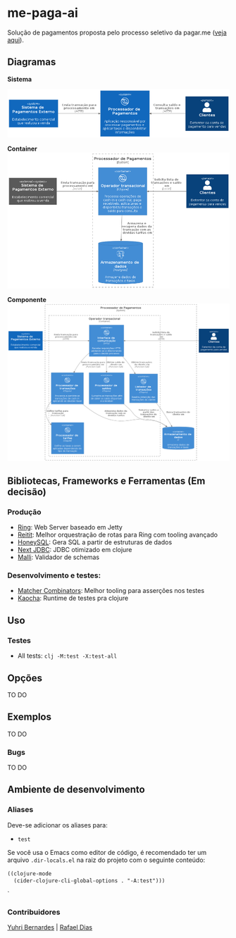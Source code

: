 # me-paga-ai

Solução de pagamentos proposta pelo processo seletivo da pagar.me ([veja aqui][challenge-link]).

## Diagramas
**Sistema**

![System](docs/images/system.png)

**Container**
![Container](docs/images/container.png)

**Componente**
![Component](docs/images/component.png)

## Bibliotecas, Frameworks e Ferramentas (Em decisão)
### Produção
- [Ring][ring]: Web Server baseado em Jetty
- [Reitit][reitit]: Melhor orquestração de rotas para Ring com tooling avançado
- [HoneySQL][honey-sql]: Gera SQL a partir de estruturas de dados
- [Next JDBC][next-jdbc]: JDBC otimizado em clojure
- [Malli][malli]: Validador de schemas

### Desenvolvimento e testes:
- [Matcher Combinators][matcher-combinators]: Melhor tooling para asserções nos testes
- [Kaocha][kaocha]: Runtime de testes pra clojure

## Uso

### Testes
- All tests: `clj -M:test -X:test-all`

## Opções
TO DO

## Exemplos
TO DO

### Bugs
TO DO

## Ambiente de desenvolvimento

### Aliases
Deve-se adicionar os aliases para:
- `test`

Se você usa o Emacs como editor de código, é recomendado ter um arquivo `.dir-locals.el` na raiz do projeto com o seguinte conteúdo:

``` emacs-lisp
((clojure-mode
  (cider-clojure-cli-global-options . "-A:test")))
```

`

### Contribuidores

[Yuhri Bernardes][yuhri-profile] | [Rafael Dias][rafael-profile]

[challenge-link]: https://github.com/pagarme/vagas/blob/master/desafios/software-engineer-backend/README.md
[yuhri-profile]: https://github.com/yuhribernardes
[rafael-profile]: https://github.com/RafaDias

<!-- Repos -->
[ring]: https://github.com/ring-clojure/ring
[reitit]: https://github.com/metosin/reitit
[honey-sql]: https://github.com/seancorfield/honeysql
[next-jdbc]: https://github.com/seancorfield/next-jdbc
[malli]: https://github.com/metosin/malli
[matcher-combinators]: https://github.com/nubank/matcher-combinators
[kaocha]: https://github.com/lambdaisland/kaocha
